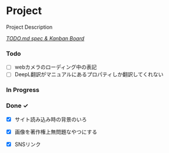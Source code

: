 # Project

Project Description

<em>[TODO.md spec & Kanban Board](https://bit.ly/3fCwKfM)</em>

### Todo

- [ ] webカメラのローディング中の表記  
- [ ] DeepL翻訳がマニュアルにあるプロパティしか翻訳してくれない  

### In Progress


### Done ✓

- [x] サイト読み込み時の背景のいろ  
- [x] 画像を著作権上無問題なやつにする  
- [x] SNSリンク  


